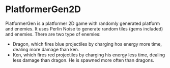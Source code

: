 # PlatformerGen2D
PlatformerGen is a platformer 2D game with randomly generated platform and enemies.
It uses Perlin Noise to generate random tiles (gems included) and enemies. There are two type of enemies: 
* Dragon, which fires blue projectiles by charging hos energy more time, dealing more damage than ken.
* Ken, which fires red projectiles by charging his energy less time, dealing less damage than dragon. He is spawned more often than dragons.
